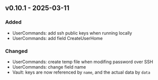 ## v0.10.1 - 2025-03-11
### Added
* UserCommands: add ssh public keys when running locally
* UserCommands: add field CreateUserHome
### Changed
* UserCommands: create temp file when modifing password over SSH
* UserCommands: change field name
* Vault: keys are now referenced by `name`, and the actual data by `data`
